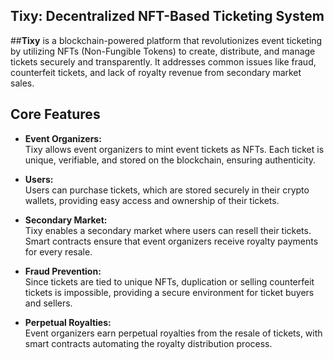
## Tixy: Decentralized NFT-Based Ticketing System

##**Tixy** is a blockchain-powered platform that revolutionizes event ticketing by utilizing NFTs (Non-Fungible Tokens) to create, distribute, and manage tickets securely and transparently. It addresses common issues like fraud, counterfeit tickets, and lack of royalty revenue from secondary market sales.

## Core Features

- **Event Organizers:**  
  Tixy allows event organizers to mint event tickets as NFTs. Each ticket is unique, verifiable, and stored on the blockchain, ensuring authenticity.

- **Users:**  
  Users can purchase tickets, which are stored securely in their crypto wallets, providing easy access and ownership of their tickets.

- **Secondary Market:**  
  Tixy enables a secondary market where users can resell their tickets. Smart contracts ensure that event organizers receive royalty payments for every resale.

- **Fraud Prevention:**  
  Since tickets are tied to unique NFTs, duplication or selling counterfeit tickets is impossible, providing a secure environment for ticket buyers and sellers.

- **Perpetual Royalties:**  
  Event organizers earn perpetual royalties from the resale of tickets, with smart contracts automating the royalty distribution process.


